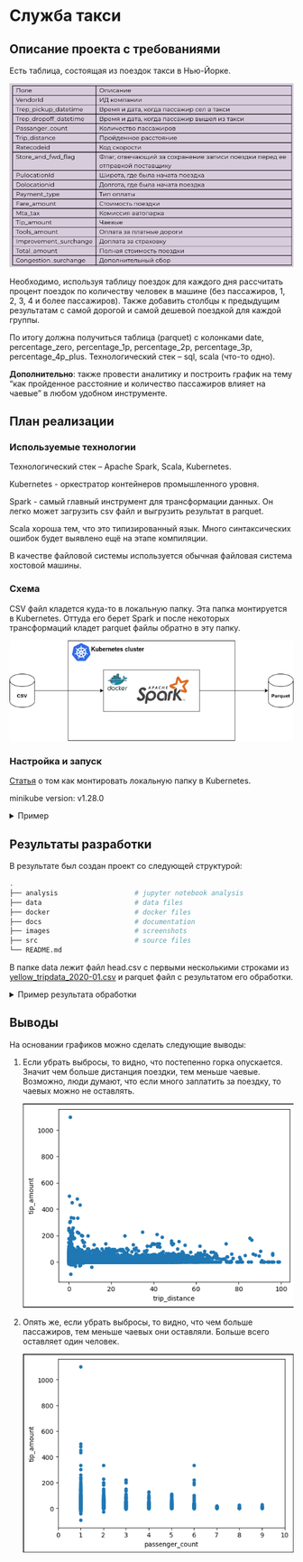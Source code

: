 # Служба такси

## Описание проекта с требованиями
Есть таблица, состоящая из поездок такси в Нью-Йорке.

![Таблица](images/table.png)

Необходимо, используя таблицу поездок для каждого дня рассчитать процент поездок по количеству человек в машине (без пассажиров, 1, 2, 3, 4 и более пассажиров). Также добавить столбцы к предыдущим результатам с самой дорогой и самой дешевой поездкой для каждой группы.

По итогу должна получиться таблица (parquet) с колонками date, percentage_zero, percentage_1p, percentage_2p, percentage_3p, percentage_4p_plus. Технологический стек – sql, scala (что-то одно).

**Дополнительно**: также провести аналитику и построить график на тему “как пройденное расстояние и количество пассажиров влияет на чаевые” в любом удобном инструменте.

## План реализации

### Используемые технологии
Технологический стек – Apache Spark, Scala, Kubernetes.

Kubernetes - оркестратор контейнеров промышленного уровня.

Spark - самый главный инструмент для трансформации данных. Он легко может загрузить csv файл и выгрузить результат в parquet.

Scala хороша тем, что это типизированный язык. Много синтаксических ошибок будет выявлено ещё на этапе компиляции.

В качестве файловой системы используется обычная файловая система хостовой машины.

### Схема

CSV файл кладется куда-то в локальную папку. Эта папка монтируется в Kubernetes. Оттуда его берет Spark и после некоторых трансформаций кладет parquet файлы обратно в эту папку.

![График](images/diagram.drawio.png)

### Настройка и запуск

[Статья](https://jaceklaskowski.github.io/spark-kubernetes-book/demo/spark-and-local-filesystem-in-minikube/) о том как монтировать локальную папку в Kubernetes.

minikube version: v1.28.0

<details>
  <summary>Пример</summary>

```bash
minikube start

# Билдим образ:
docker build -f ./docker/Dockerfile -t izair/taxi_service:1.0.5 .
docker push izair/taxi_service:1.0.5

# Заранее пулим:
minikube ssh docker pull izair/taxi_service:1.0.5

# Монтируем папку на minikube:
minikube mount /source_path:/tmp/taxi_service

# Проверим, что она там есть:
minikube ssh
ls /tmp/taxi_service
exit

# Потом смонтированную папку смонтируем на POD:
export VOLUME_TYPE=hostPath
export VOLUME_NAME=demo-host-mount
export MOUNT_PATH=/tmp/taxi_service

# Открываем порт 8001:
kubectl proxy

spark-submit \
  --master=k8s://http://127.0.0.1:8001 \
  --deploy-mode cluster \
  --name taxi_service \
  --class org.example.App \
  --conf "spark.kubernetes.container.image=izair/taxi_service:1.0.5" \
  --conf spark.kubernetes.driver.volumes.$VOLUME_TYPE.$VOLUME_NAME.mount.path=$MOUNT_PATH \
  --conf spark.kubernetes.driver.volumes.$VOLUME_TYPE.$VOLUME_NAME.options.path=$MOUNT_PATH \
  --conf spark.kubernetes.executor.volumes.$VOLUME_TYPE.$VOLUME_NAME.mount.path=$MOUNT_PATH \
  --conf spark.kubernetes.executor.volumes.$VOLUME_TYPE.$VOLUME_NAME.options.path=$MOUNT_PATH \
  --conf spark.executor.instances=1 \
  --conf spark.driver.memory=512m \
  --conf spark.executor.memory=512m \
  --conf spark.driver.cores=1 \
  --conf spark.executor.cores=1 \
  --conf spark.kubernetes.namespace=default \
  local:///opt/taxi_service-1.0-jar-with-dependencies.jar

# Смотрим логи:
minikube dashboard
```
</details>

## Результаты разработки
В результате был создан проект со следующей структурой:
```bash
.
├── analysis                   # jupyter notebook analysis
├── data                       # data files
├── docker                     # docker files
├── docs                       # documentation
├── images                     # screenshots
├── src                        # source files
└── README.md
```

В папке data лежит файл head.csv с первыми несколькими  строками из [yellow_tripdata_2020-01.csv](https://disk.yandex.ru/d/DKeoopbGH1Ttuw) и parquet файл с результатом его обработки.

<details>
  <summary>Пример результата обработки</summary>

![График1](images/result1.png)![График2](images/result2.png)

</details>


## Выводы
На основании графиков можно сделать следующие выводы:
1. Если убрать выбросы, то видно, что постепенно горка опускается. Значит чем больше дистанция поездки, тем меньше чаевые. Возможно, люди думают, что если много заплатить за поездку, то чаевых можно не оставлять.

    ![График1](images/trip_distance.png)

2. Опять же, если убрать выбросы, то видно, что чем больше пассажиров, тем меньше чаевых они оставляли. Больше всего оставляет один человек.

    ![График2](images/passenger_count.png)




